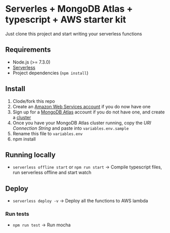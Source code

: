 # Serverles + MongoDB Atlas + typescript + AWS starter kit

Just clone this project and start writing your serverless functions

## Requirements

* Node.js (>= 7.3.0)
* [Serverless](https://serverless.com/framework/docs/getting-started/)
* Project dependencies (`npm install`)

## Install

1. Clode/fork this repo
2. Create an [Amazon Web Services account](https://aws.amazon.com/console/) if you do now have one
3. Sign up for a [MongoDB Atlas](https://cloud.mongodb.com/user#/cloud/register/accountProfile) account if you do not have one, and create a [cluster](https://docs.atlas.mongodb.com/create-new-cluster/)
4. Once you have your MongoDB Atlas cluster running, copy the *URI Connection String* and paste into `variables.env.sample`
5. Rename this file to `variables.env`
6. npm install

## Running locally

* `serverless offline start` or `npm run start` -> Compile typescript files, run serverless offline and start watch

## Deploy

* `serverless deploy -v` -> Deploy all the functions to AWS lambda

### Run tests

* `npm run test` -> Run mocha